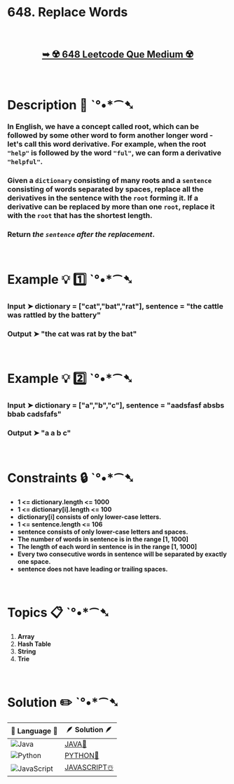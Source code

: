 # 648. Replace Words

</br>

<h2 align="center"> 

<a href="https://leetcode.com/problems/replace-words/?envType=daily-question&envId=2024-06-23"><strong>➥ ☢️ 648 Leetcode Que Medium ☢️ </strong></a>
</h2>

</br>

# Description 📜 ˋ°•*⁀➷

### In English, we have a concept called root, which can be followed by some other word to form another longer word - let's call this word **derivative**. For example, when the root `"help"` is followed by the word `"ful"`, we can form a derivative `"helpful"`.

### Given a `dictionary` consisting of many **roots** and a `sentence` consisting of words separated by spaces, replace all the derivatives in the sentence with the `root` forming it. If a derivative can be replaced by more than one `root`, replace it with the `root` that has **the shortest length**.

### Return *the `sentence` after the replacement*.

 
</br>

# Example 💡 1️⃣ ˋ°•*⁀➷

  ### Input  ➤ dictionary = ["cat","bat","rat"], sentence = "the cattle was rattled by the battery"

  ### Output  ➤ "the cat was rat by the bat"

</br>

# Example 💡 2️⃣ ˋ°•*⁀➷

  ### Input ➤  dictionary = ["a","b","c"], sentence = "aadsfasf absbs bbab cadsfafs"

  ### Output  ➤ "a a b c"

</br>

# Constraints 🔒 ˋ°•*⁀➷

- **1 <= dictionary.length <= 1000**
- **1 <= dictionary[i].length <= 100**
- **dictionary[i] consists of only lower-case letters.**
- **1 <= sentence.length <= 106**
- **sentence consists of only lower-case letters and spaces.**
- **The number of words in sentence is in the range [1, 1000]**
- **The length of each word in sentence is in the range [1, 1000]**
- **Every two consecutive words in sentence will be separated by exactly one space.**
- **sentence does not have leading or trailing spaces.**

</br>

# Topics 📋 ˋ°•*⁀➷

1. **Array**
2. **Hash Table**
3. **String**
4. **Trie**


</br>

# Solution ✏️ ˋ°•*⁀➷

| 📒 Language 📒  | 🪶 Solution 🪶 |
| ------------- | ------------- |
|  ![Java](https://img.shields.io/badge/java-%23ED8B00.svg?style=for-the-badge&logo=openjdk&logoColor=white)  | [JAVA🍁](https://github.com/Prakhar-002/LEETCODE/blob/main/%F0%9F%93%9C%20Daily%20Challange%20%F0%9F%92%A1/06%20June%20%20%F0%9F%8C%9E%202024/07%20-%2006%20-%202024%20---%20%20648.%20Replace%20Words%20%E2%98%83%EF%B8%8F%20%F0%9F%8D%81%20%F0%9F%8D%B0/%F0%9F%8D%81JAVA_648_ReplaceWords.java) |
|  ![Python](https://img.shields.io/badge/python-3670A0?style=for-the-badge&logo=python&logoColor=ffdd54)    | [PYTHON🍰](https://github.com/Prakhar-002/LEETCODE/blob/main/%F0%9F%93%9C%20Daily%20Challange%20%F0%9F%92%A1/06%20June%20%20%F0%9F%8C%9E%202024/07%20-%2006%20-%202024%20---%20%20648.%20Replace%20Words%20%E2%98%83%EF%B8%8F%20%F0%9F%8D%81%20%F0%9F%8D%B0/%F0%9F%8D%B0PYTHON_648_ReplaceWords.py) |
| ![JavaScript](https://img.shields.io/badge/javascript-%23323330.svg?style=for-the-badge&logo=javascript&logoColor=%23F7DF1E)   | [JAVASCRIPT☃️](https://github.com/Prakhar-002/LEETCODE/blob/main/%F0%9F%93%9C%20Daily%20Challange%20%F0%9F%92%A1/06%20June%20%20%F0%9F%8C%9E%202024/07%20-%2006%20-%202024%20---%20%20648.%20Replace%20Words%20%E2%98%83%EF%B8%8F%20%F0%9F%8D%81%20%F0%9F%8D%B0/%E2%98%83%EF%B8%8FJAVASCRIPT_648_ReplaceWords.js) |
